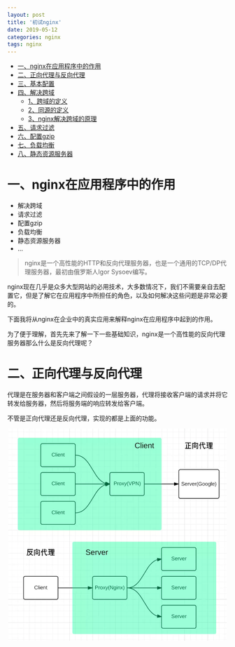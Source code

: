 ```yaml
---
layout: post
title: '初试nginx'
date: 2019-05-12
categories: nginx
tags: nginx
---
```



<!-- GFM-TOC -->
* [一、nginx在应用程序中的作用](#nginx在应用程序中的作用)
* [二、正向代理与反向代理](#二正向代理与反向代理)
* [三、基本配置](#三基本配置)
* [四、解决跨域](#解决跨域)
    * [1、跨域的定义](#跨域的定义)
    * [2、同源的定义](#同源的定义)
    * [3、nginx解决跨域的原理](#nginx解决跨域的原理)
* [五、请求过滤](#请求过滤)
* [六、配置gzip](#配置gzip)
* [七、负载均衡](#负载均衡)
* [八、静态资源服务器](#静态资源服务器)
<!-- GFM-TOC -->


# 一、nginx在应用程序中的作用

* 解决跨域
* 请求过滤
* 配置gzip
* 负载均衡
* 静态资源服务器
* ...

>nginx是一个高性能的HTTP和反向代理服务器，也是一个通用的TCP/DP代理服务器，最初由俄罗斯人Igor Sysoev编写。



nginx现在几乎是众多大型网站的必用技术，大多数情况下，我们不需要亲自去配置它，但是了解它在应用程序中所担任的角色，以及如何解决这些问题是非常必要的。

下面我将从nginx在企业中的真实应用来解释nginx在应用程序中起到的作用。

为了便于理解，首先先来了解一下一些基础知识，nginx是一个高性能的反向代理服务器那么什么是反向代理呢？


# 二、正向代理与反向代理

代理是在服务器和客户端之间假设的一层服务器，代理将接收客户端的请求并将它转发给服务器，然后将服务端的响应转发给客户端。

不管是正向代理还是反向代理，实现的都是上面的功能。

<div align="center"> <img src="/img/201905/12/001.png" width="500"/> </div><br>